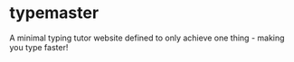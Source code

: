 # typemaster
A minimal typing tutor website defined to only achieve one thing - making you type faster!

